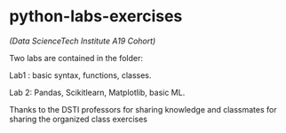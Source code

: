 # python-labs-exercises
*(Data ScienceTech Institute A19 Cohort)*

Two labs are contained in the folder:

Lab1 : basic syntax, functions, classes.

Lab 2: Pandas, Scikitlearn, Matplotlib, basic ML.

Thanks to the DSTI professors for sharing knowledge and classmates for sharing the organized class exercises


